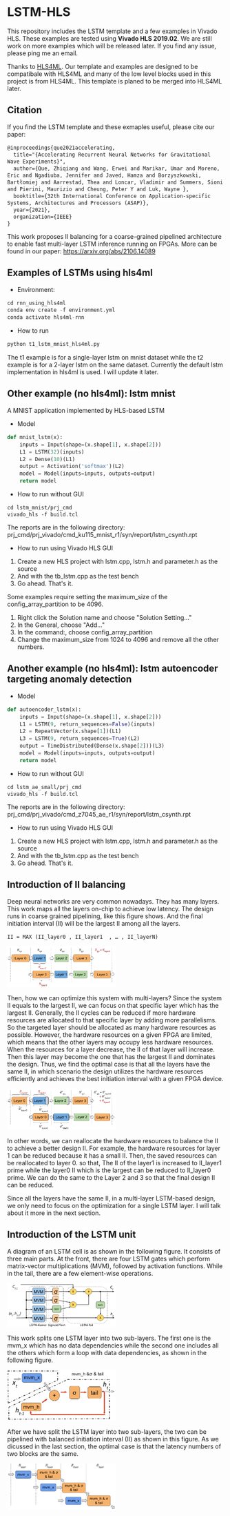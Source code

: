# LSTM-HLS

This repository includes the LSTM template and a few examples in Vivado HLS. These examples are tested using **Vivado HLS 2019.02**. We are still work on more examples which will be released later. If you find any issue, please ping me an email. 

Thanks to [HLS4ML](https://fastmachinelearning.org/hls4ml/). Our template and examples are designed to be compatibale with HLS4ML and many of the low level blocks used in this project is from HLS4ML. This template is planed to be merged into HLS4ML later. 

## Citation
If you find the LSTM template and these exmaples useful, please cite our paper:

```{=latex}
@inproceedings{que2021accelerating,
  title="{Accelerating Recurrent Neural Networks for Gravitational Wave Experiments}",
  author={Que, Zhiqiang and Wang, Erwei and Marikar, Umar and Moreno, Eric and Ngadiuba, Jennifer and Javed, Hamza and Borzyszkowski, Bartłomiej and Aarrestad, Thea and Loncar, Vladimir and Summers, Sioni and Pierini, Maurizio and Cheung, Peter Y and Luk, Wayne },
  booktitle={32th International Conference on Application-specific Systems, Architectures and Processors (ASAP)},
  year={2021},
  organization={IEEE}
}
```

This work proposes II balancing for a coarse-grained pipelined architecture to enable fast multi-layer LSTM inference running on FPGAs. 
More can be found in our paper: 
https://arxiv.org/abs/2106.14089

## Examples of LSTMs using hls4ml
- Environment: 
```python
cd rnn_using_hls4ml
conda env create -f environment.yml
conda activate hls4ml-rnn
```

- How to run
```python
python t1_lstm_mnist_hls4ml.py
```
The t1 example is for a single-layer lstm on mnist dataset while the t2 example is for a 2-layer lstm on the same dataset. 
Currently the default lstm implementation in hls4ml is used. I will update it later. 

## Other example (no hls4ml): lstm mnist
A MNIST application implemented by HLS-based LSTM

- Model
```python
def mnist_lstm(x):
    inputs = Input(shape=(x.shape[1], x.shape[2]))
    L1 = LSTM(32)(inputs)
    L2 = Dense(10)(L1)
    output = Activation('softmax')(L2)
    model = Model(inputs=inputs, outputs=output)
    return model
```
- How to run without GUI
```batch
cd lstm_mnist/prj_cmd
vivado_hls -f build.tcl
```
The reports are in the following directory: prj_cmd/prj_vivado/cmd_ku115_mnist_r1/syn/report/lstm_csynth.rpt


- How to run using Vivado HLS GUI
1) Create a new HLS project with lstm.cpp, lstm.h and parameter.h as the source
2) And with the tb_lstm.cpp as the test bench
3) Go ahead. That's it.

Some examples require setting the maximum_size of the config_array_partition to be 4096. 
1) Right click the Solution name and choose "Solution Setting..."
2) In the General, choose "Add..."
3) In the command:, choose config_array_partition
4) Change the maximum_size from 1024 to 4096 and remove all the other numbers. 


## Another example (no hls4ml): lstm autoencoder targeting anomaly detection

- Model
```python
def autoencoder_lstm(x):
    inputs = Input(shape=(x.shape[1], x.shape[2]))
    L1 = LSTM(9, return_sequences=False)(inputs)
    L2 = RepeatVector(x.shape[1])(L1)
    L3 = LSTM(9, return_sequences=True)(L2)
    output = TimeDistributed(Dense(x.shape[2]))(L3)
    model = Model(inputs=inputs, outputs=output)
    return model
```

- How to run without GUI
```batch
cd lstm_ae_small/prj_cmd
vivado_hls -f build.tcl
```
The reports are in the following directory: prj_cmd/prj_vivado/cmd_z7045_ae_r1/syn/report/lstm_csynth.rpt


- How to run using Vivado HLS GUI
1) Create a new HLS project with lstm.cpp, lstm.h and parameter.h as the source
2) And with the tb_lstm.cpp as the test bench
3) Go ahead. That's it.



## Introduction of II balancing
Deep neural networks are very common nowadays. They has many layers. This work maps all the layers on-chip to achieve low latency. The design runs in coarse grained pipelining, like this figure shows. And the final initiation interval (II) will be the largest II among all the layers.

```
II = MAX (II_layer0 , II_layer1  , … , II_layerN)
```

<img src="images/layer_pipeline08.png" width="50%">


Then, how we can optimize this system with multi-layers? Since the system II equals to the largest II, we can focus on that specific layer which has the largest II. Generally, the II cycles can be reduced if more hardware resources are allocated to that specific layer by adding more parallelisms. So the targeted layer should be allocated as many hardware resources as possible. However, the hardware resources on a given FPGA are limited, which means that the other layers may occupy less hardware resources. When the resources for a layer decrease, the II of that layer will increase. Then this layer may become the one that has the largest II and dominates the design. Thus, we find the optimal case is that all the layers have the same II, in which scenario the design utilizes the hardware resources efficiently and achieves the best initiation interval with a given FPGA device. 

<img src="images/II_balancing09.png" width="50%">

In other words, we can reallocate the hardware resources to balance the II to achieve a better design II. For example, the hardware resources for layer 1 can be reduced because it has a small II. Then, the saved resources can be reallocated to layer 0. so that,  The II of the layer1 is increased to II_layer1 prime while the layer0 II which is the largest can be reduced to II_layer0 prime. We can do the same to the Layer 2 and 3 so that the final design II can be reduced. 

Since all the layers have the same II, in a multi-layer LSTM-based design, we only need to focus on the optimization for a single LSTM layer. I will talk about it more in the next section. 


## Introduction of the LSTM unit
A diagram of an LSTM cell is as shown in the following figure. It consists of three main parts. At the front, there are four LSTM gates which perform matrix-vector multiplications (MVM), followed by activation functions. While in the tail, there are a few element-wise operations. 


<img src="images/lstm03.png" width="50%">



This work splits one LSTM layer into two sub-layers. The first one is the mvm_x which has no data dependencies while the second one includes all the others which form a loop with data dependencies, as shown in the following figure. 

<img src="images/lstm_hls12.png" width="50%">



After we have split the LSTM layer into two sub-layers, the two can be pipelined with balanced initiation interval (II) as shown in this figure. As we dicussed in the last section, the optimal case is that the latency numbers of two blocks are the same. 

<img src="images/ts_pipeline06.png" width="50%">

